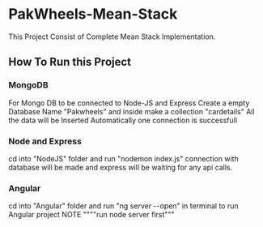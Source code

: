 # PakWheels-Mean-Stack
This Project Consist of Complete Mean Stack Implementation.


## How To Run this Project

### MongoDB
For Mongo DB to be connected to Node-JS and Express Create a empty Database Name "Pakwheels" and inside make a collection "cardetails"
All the data will be Inserted Automatically one connection is successfull

### Node and Express
cd into "NodeJS" folder and run "nodemon index.js" connection with database will be made and express will be waiting for any api calls.

### Angular
cd into "Angular" folder and run "ng server --open" in terminal to run Angular project NOTE """"run node server first"""
